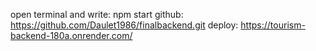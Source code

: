 open terminal and write: npm start
github: https://github.com/Daulet1986/finalbackend.git
deploy: https://tourism-backend-180a.onrender.com/